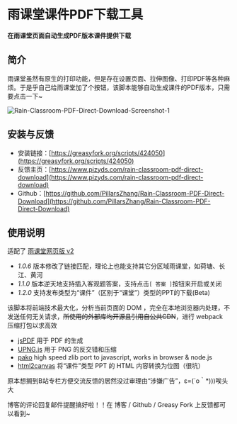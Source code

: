 # 雨课堂课件PDF下载工具
**在雨课堂页面自动生成PDF版本课件提供下载**

## 简介
雨课堂虽然有原生的打印功能，但是存在设置页面、拉伸图像、打印PDF等各种麻烦。于是乎自己给雨课堂加了个按钮，该脚本能够自动生成课件的PDF版本，只需要点击一下~

![Rain-Classroom-PDF-Direct-Download-Screenshot-1](https://user-images.githubusercontent.com/13759663/120071624-c5d21500-c0c2-11eb-97af-8f1f0c0cce12.png)


## 安装与反馈
- 安装链接：[https://greasyfork.org/scripts/424050](https://greasyfork.org/scripts/424050)
- 反馈主页：[https://www.pizyds.com/rain-classroom-pdf-direct-download](https://www.pizyds.com/rain-classroom-pdf-direct-download)
- Github：[https://github.com/PillarsZhang/Rain-Classroom-PDF-Direct-Download](https://github.com/PillarsZhang/Rain-Classroom-PDF-Direct-Download)

## 使用说明

适配了 [雨课堂网页版 v2](https://www.yuketang.cn/v2/web)

- *1.0.6* 版本修改了链接匹配，理论上也能支持其它分区域雨课堂，如荷塘、长江、黄河
- *1.1.0* 版本逆天地支持插入客观题答案，支持点击`[ 答案 ]`按钮来开启或关闭
- *1.2.0* 支持发布类型为“课件”（区别于“课堂”）类型的PPT的下载(Beta)

该脚本将前端技术最大化，分析当前页面的 DOM ，完全在本地浏览器内处理，不发送任何无关请求，~~所使用的外部库均开源且引用自公共CDN~~，进行 webpack 压缩打包以求高效

- [jsPDF](https://github.com/MrRio/jsPDF) 用于 PDF 的生成
- [UPNG.js](https://github.com/photopea/UPNG.js/) 用于 PNG 的反交错和压缩
- [pako](https://github.com/nodeca/pako) high speed zlib port to javascript, works in browser & node.js
- [html2canvas](https://github.com/niklasvh/html2canvas) 将“课件”类型 PPT 的 HTML 内容转换为位图（很坑）

原本想搁到B站专栏方便交流反馈的居然没过审理由“涉嫌广告”，ε=(´ο｀*)))唉头大

博客的评论回复邮件提醒搞好啦！！在 博客 / Github / Greasy Fork 上反馈都可以看到~
